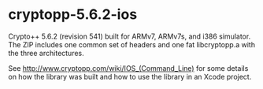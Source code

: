 cryptopp-5.6.2-ios
==================

Crypto++ 5.6.2 (revision 541) built for ARMv7, ARMv7s, and i386 simulator. The ZIP includes one common set of headers and one fat libcryptopp.a with the three architectures.

See http://www.cryptopp.com/wiki/IOS_(Command_Line) for some details on how the library was built and how to use the library in an Xcode project.
